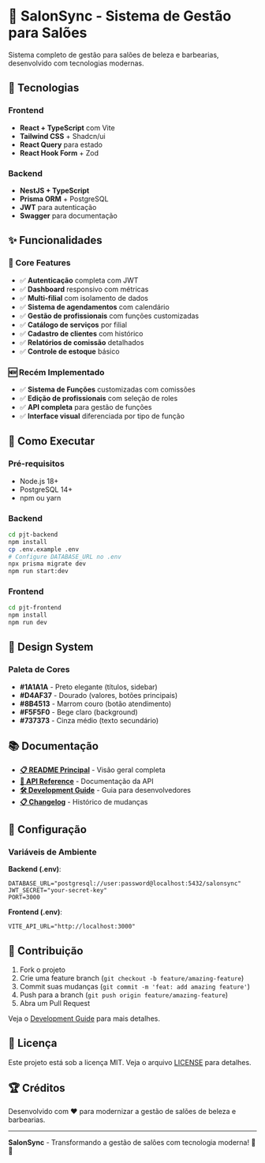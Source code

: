 # 💈 SalonSync - Sistema de Gestão para Salões

Sistema completo de gestão para salões de beleza e barbearias, desenvolvido com tecnologias modernas.

## 🚀 Tecnologias

### Frontend
- **React + TypeScript** com Vite
- **Tailwind CSS** + Shadcn/ui
- **React Query** para estado
- **React Hook Form** + Zod

### Backend
- **NestJS + TypeScript**
- **Prisma ORM** + PostgreSQL
- **JWT** para autenticação
- **Swagger** para documentação

## ✨ Funcionalidades

### 🎯 Core Features
- ✅ **Autenticação** completa com JWT
- ✅ **Dashboard** responsivo com métricas
- ✅ **Multi-filial** com isolamento de dados
- ✅ **Sistema de agendamentos** com calendário
- ✅ **Gestão de profissionais** com funções customizadas
- ✅ **Catálogo de serviços** por filial
- ✅ **Cadastro de clientes** com histórico
- ✅ **Relatórios de comissão** detalhados
- ✅ **Controle de estoque** básico

### 🆕 Recém Implementado
- ✅ **Sistema de Funções** customizadas com comissões
- ✅ **Edição de profissionais** com seleção de roles
- ✅ **API completa** para gestão de funções
- ✅ **Interface visual** diferenciada por tipo de função

## 🚀 Como Executar

### Pré-requisitos
- Node.js 18+
- PostgreSQL 14+
- npm ou yarn

### Backend
```bash
cd pjt-backend
npm install
cp .env.example .env
# Configure DATABASE_URL no .env
npx prisma migrate dev
npm run start:dev
```

### Frontend
```bash
cd pjt-frontend
npm install
npm run dev
```

## 🎨 Design System

### Paleta de Cores
- **#1A1A1A** - Preto elegante (títulos, sidebar)
- **#D4AF37** - Dourado (valores, botões principais)
- **#8B4513** - Marrom couro (botão atendimento)
- **#F5F5F0** - Bege claro (background)
- **#737373** - Cinza médio (texto secundário)

## 📚 Documentação

- [**📋 README Principal**](./docs/README.md) - Visão geral completa
- [**🔧 API Reference**](./docs/API.md) - Documentação da API
- [**🛠️ Development Guide**](./docs/DEVELOPMENT.md) - Guia para desenvolvedores
- [**📋 Changelog**](./docs/CHANGELOG.md) - Histórico de mudanças

## 🔧 Configuração

### Variáveis de Ambiente

**Backend (.env)**:
```env
DATABASE_URL="postgresql://user:password@localhost:5432/salonsync"
JWT_SECRET="your-secret-key"
PORT=3000
```

**Frontend (.env)**:
```env
VITE_API_URL="http://localhost:3000"
```

## 🤝 Contribuição

1. Fork o projeto
2. Crie uma feature branch (`git checkout -b feature/amazing-feature`)
3. Commit suas mudanças (`git commit -m 'feat: add amazing feature'`)
4. Push para a branch (`git push origin feature/amazing-feature`)
5. Abra um Pull Request

Veja o [Development Guide](./docs/DEVELOPMENT.md) para mais detalhes.

## 📄 Licença

Este projeto está sob a licença MIT. Veja o arquivo [LICENSE](LICENSE) para detalhes.

## 🏆 Créditos

Desenvolvido com ❤️ para modernizar a gestão de salões de beleza e barbearias.

---

**SalonSync** - Transformando a gestão de salões com tecnologia moderna! 💈✨